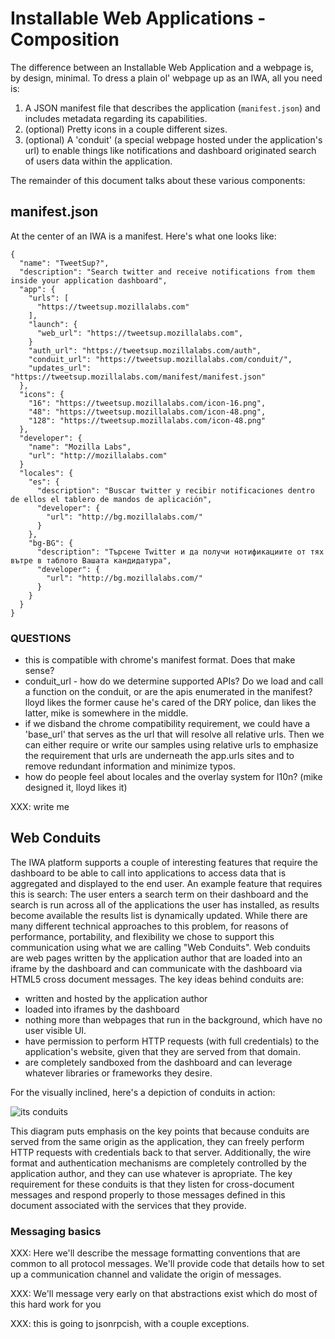 # Installable Web Applications - Composition

The difference between an Installable Web Application and a webpage is, by design,
minimal.  To dress a plain ol' webpage up as an IWA, all you need is:

1. A JSON manifest file that describes the application
   (`manifest.json`) and includes metadata regarding its capabilities.
2. (optional) Pretty icons in a couple different sizes.
3. (optional) A 'conduit' (a special webpage hosted under the
   application's url) to enable things like notifications and
   dashboard originated search of users data within the application.

The remainder of this document talks about these various components:

## manifest.json

At the center of an IWA is a manifest.  Here's what one looks like:

    {
      "name": "TweetSup?",
      "description": "Search twitter and receive notifications from them inside your application dashboard",
      "app": {
        "urls": [
          "https://tweetsup.mozillalabs.com"
        ],
        "launch": {
          "web_url": "https://tweetsup.mozillalabs.com",
        }
        "auth_url": "https://tweetsup.mozillalabs.com/auth",
        "conduit_url": "https://tweetsup.mozillalabs.com/conduit/",
        "updates_url": "https://tweetsup.mozillalabs.com/manifest/manifest.json"
      },
      "icons": {
        "16": "https://tweetsup.mozillalabs.com/icon-16.png",
        "48": "https://tweetsup.mozillalabs.com/icon-48.png",
        "128": "https://tweetsup.mozillalabs.com/icon-48.png"
      },
      "developer": {
        "name": "Mozilla Labs",
        "url": "http://mozillalabs.com"
      }
      "locales": {
        "es": {
          "description": "Buscar twitter y recibir notificaciones dentro de ellos el tablero de mandos de aplicación",
          "developer": {
            "url": "http://bg.mozillalabs.com/"
          }
        },
        "bg-BG": {
          "description": "Търсене Twitter и да получи нотификациите от тях вътре в таблото Вашата кандидатура",
          "developer": {
            "url": "http://bg.mozillalabs.com/"
          }
        }
      }
    }

### QUESTIONS

* this is compatible with chrome's manifest format.  Does that make sense?
* conduit_url - how do we determine supported APIs?  Do we load and call a function on the
  conduit, or are the apis enumerated in the manifest?  lloyd likes the former cause he's 
  cared of the DRY police, dan likes the latter, mike is somewhere in the middle.
* if we disband the chrome compatibility requirement, we could have a 'base_url' that serves
  as the url that will resolve all relative urls.  Then we can either require or write our
  samples using relative urls to emphasize the requirement that urls are underneath the app.urls
  sites and to remove redundant information and minimize typos.
* how do people feel about locales and the overlay system for l10n?  (mike designed it, lloyd likes it)

XXX: write me

## Web Conduits

The IWA platform supports a couple of interesting features that
require the dashboard to be able to call into applications to access
data that is aggregated and displayed to the end user.  An example
feature that requires this is search: The user enters a search term on
their dashboard and the search is run across all of the applications
the user has installed, as results become available the results list
is dynamically updated.  While there are many different technical
approaches to this problem, for reasons of performance, portability,
and flexibility we chose to support this communication using what we
are calling "Web Conduits".  Web conduits are web pages written by the
application author that are loaded into an iframe by the dashboard and
can communicate with the dashboard via HTML5 cross document messages.
The key ideas behind conduits are:

* written and hosted by the application author
* loaded into iframes by the dashboard
* nothing more than webpages that run in the background,
  which have no user visible UI.
* have permission to perform HTTP requests (with full credentials) to
  the application's website, given that they are served from that domain.
* are completely sandboxed from the dashboard and can leverage whatever
  libraries or frameworks they desire.

For the visually inclined, here's a depiction of conduits in action:

![its conduits](/mozilla/appetizer/raw/master/docs/img/conduits.png)

This diagram puts emphasis on the key points that because conduits are
served from the same origin as the application, they can freely
perform HTTP requests with credentials back to that server.
Additionally, the wire format and authentication mechanisms are
completely controlled by the application author, and they can use
whatever is apropriate.  The key requirement for these conduits is
that they listen for cross-document messages and respond properly to
those messages defined in this document associated with the services
that they provide.

### Messaging basics

XXX: Here we'll describe the message formatting conventions that are 
common to all protocol messages.  We'll provide code that details how
to set up a communication channel and validate the origin of messages.

XXX: We'll message very early on that abstractions exist which do most
of this hard work for you

XXX: this is going to jsonrpcish, with a couple exceptions.










